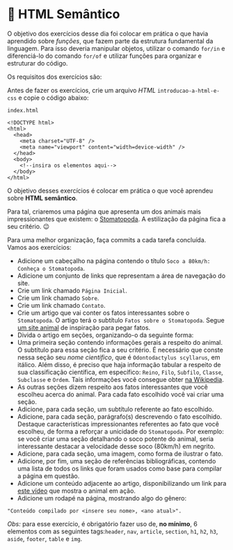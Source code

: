 # :pencil: HTML Semântico

O objetivo dos exercícios desse dia foi colocar em prática o que havia aprendido sobre _funções_, que fazem parte da estrutura fundamental da linguagem. Para isso deveria manipular objetos, utilizar o comando `for/in` e diferenciá-lo do comando `for/of` e utilizar funções para organizar e estruturar do código.

Os requisitos dos exercícios são:

Antes de fazer os exercícios, crie um arquivo _HTML_ `introducao-a-html-e-css` e copie o código abaixo:

`index.html`

```
<!DOCTYPE html>
<html>
  <head>
    <meta charset="UTF-8" />
    <meta name="viewport" content="width=device-width" />
  </head>
  <body>
    <!--insira os elementos aqui-->
  </body>
</html>
```

O objetivo desses exercícios é colocar em prática o que você aprendeu sobre **HTML semântico**.

Para tal, criaremos uma página que apresenta um dos animais mais impressionantes que existem: o [Stomatopoda](https://www.nationalgeographic.com/science/phenomena/2014/07/03/natures-most-amazing-eyes-just-got-a-bit-weirder/). A estilização da página fica a seu critério. 😉

Para uma melhor organização, faça commits a cada tarefa concluída. Vamos aos exercícios:

- Adicione um cabeçalho na página contendo o título `Soco a 80km/h: Conheça o Stomatopoda`.
- Adicione um conjunto de links que representam a área de navegação do site.
- Crie um link chamado `Página Inicial`.
- Crie um link chamado `Sobre`.
- Crie um link chamado `Contato`.
- Crie um artigo que vai conter os fatos interessantes sobre o `Stomatopoda`. O artigo terá o subtítulo `Fatos sobre o Stomatopoda`. Segue [um site animal](https://theoatmeal.com/comics/mantis_shrimp) de inspiração para pegar fatos.
- Divida o artigo em seções, organizando-o da seguinte forma:
- Uma primeira seção contendo informações gerais a respeito do animal. O subtítulo para essa seção fica a seu critério. É necessário que conste nessa seção seu _nome científico_, que é `Odontodactylus scyllarus`, em itálico. Além disso, é preciso que haja informação tabular a respeito de sua classificação científica, em específico: `Reino`, `Filo`, `Subfilo`, `Classe`, `Subclasse` e `Ordem`. Tais informações você consegue obter [na Wikipedia](https://pt.wikipedia.org/wiki/Stomatopoda).
- As outras seções dizem respeito aos fatos interessantes que você escolheu acerca do animal. Para cada fato escolhido você vai criar uma seção.
- Adicione, para cada seção, um subtítulo referente ao fato escolhido.
- Adicione, para cada seção, parágrafo(s) descrevendo o fato escolhido. Destaque características impressionantes referentes ao fato que você escolheu, de forma a reforçar a unicidade do `Stomatopoda`. Por exemplo: se você criar uma seção detalhando o soco potente do animal, seria interessante destacar a velocidade desse soco (80km/h) em negrito.
- Adicione, para cada seção, uma imagem, como forma de ilustrar o fato.
- Adicione, por fim, uma seção de referências bibliográficas, contendo uma lista de todos os links que foram usados como base para compilar a página em questão.
- Adicione um conteúdo adjacente ao artigo, disponibilizando um link para [este vídeo](https://www.youtube.com/watch?v=E0Li1k5hGBE) que mostra o animal em ação.
- Adicione um rodapé na página, mostrando algo do gênero:

```
"Conteúdo compilado por <insere seu nome>, <ano atual>".
```

_Obs:_ para esse exercício, é obrigatório fazer uso de, **no mínimo**, 6 elementos com as seguintes tags:`header`, `nav`, `article`, `section`, `h1`, `h2`, `h3`, `aside`, `footer`, `table` e `img`.
